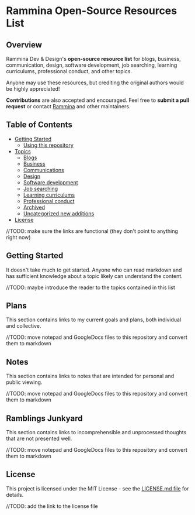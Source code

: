 # Rammina Open-Source Resources List

## Overview

Rammina Dev & Design's **open-source resource list** for blogs, business, communication, design, software development, job searching, learning curriculums, professional conduct, and other topics. 

Anyone may use these resources, but crediting the original authors would be highly appreciated!

**Contributions** are also accepted and encouraged. Feel free to **submit a pull request** or contact [Rammina](https://github.com/Rammina/) and other maintainers.

## Table of Contents

- [Getting Started]()
  - [Using this repository]()
- [Topics]()
  - [Blogs]()
  - [Business]()
  - [Communications]()
  - [Design]()
  - [Software development]()
  - [Job searching]()
  - [Learning curriculums]()
  - [Professional conduct]()
  - [Archived]()
  - [Uncategorized new additions]()
- [License]()

//TODO: make sure the links are functional (they don't point to anything right now)

## Getting Started

It doesn't take much to get started. Anyone who can read markdown and has sufficient knowledge about a topic likely can understand the content.

//TODO: maybe introduce the reader to the topics contained in this list

## Plans

This section contains links to my current goals and plans, both individual and collective.

//TODO: move notepad and GoogleDocs files to this repository and convert them to markdown

## Notes

This section contains links to notes that are intended for personal and public viewing.

//TODO: move notepad and GoogleDocs files to this repository and convert them to markdown

## Ramblings Junkyard

This section contains links to incomprehensible and unprocessed thoughts that are not presented well.

//TODO: move notepad and GoogleDocs files to this repository and convert them to markdown

## License

This project is licensed under the MIT License - see the [LICENSE.md file]() for details.

//TODO: add the link to the license file
